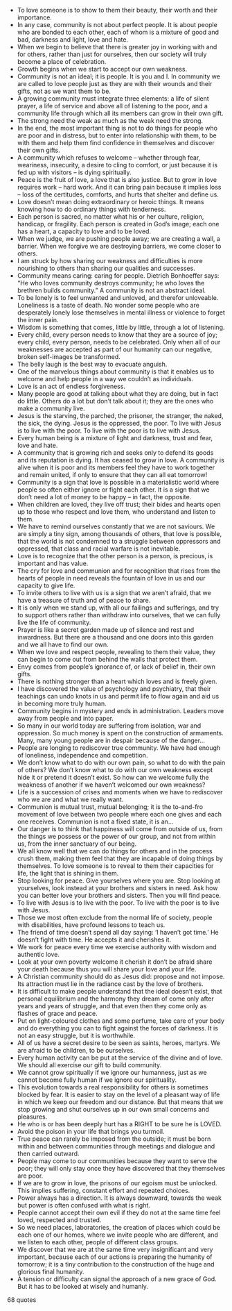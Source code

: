  - To love someone is to show to them their beauty, their worth and their importance.
 - In any case, community is not about perfect people. It is about people who are bonded to each other, each of whom is a mixture of good and bad, darkness and light, love and hate.
 - When we begin to believe that there is greater joy in working with and for others, rather than just for ourselves, then our society will truly become a place of celebration.
 - Growth begins when we start to accept our own weakness.
 - Community is not an ideal; it is people. It is you and I. In community we are called to love people just as they are with their wounds and their gifts, not as we want them to be.
 - A growing community must integrate three elements: a life of silent prayer, a life of service and above all of listening to the poor, and a community life through which all its members can grow in their own gift.
 - The strong need the weak as much as the weak need the strong.
 - In the end, the most important thing is not to do things for people who are poor and in distress, but to enter into relationship with them, to be with them and help them find confidence in themselves and discover their own gifts.
 - A community which refuses to welcome – whether through fear, weariness, insecurity, a desire to cling to comfort, or just because it is fed up with visitors – is dying spiritually.
 - Peace is the fruit of love, a love that is also justice. But to grow in love requires work – hard work. And it can bring pain because it implies loss – loss of the certitudes, comforts, and hurts that shelter and define us.
 - Love doesn’t mean doing extraordinary or heroic things. It means knowing how to do ordinary things with tenderness.
 - Each person is sacred, no matter what his or her culture, religion, handicap, or fragility. Each person is created in God’s image; each one has a heart, a capacity to love and to be loved.
 - When we judge, we are pushing people away; we are creating a wall, a barrier. When we forgive we are destroying barriers, we come closer to others.
 - I am struck by how sharing our weakness and difficulties is more nourishing to others than sharing our qualities and successes.
 - Community means caring: caring for people. Dietrich Bonhoeffer says: “He who loves community destroys community; he who loves the brethren builds community.” A community is not an abstract ideal.
 - To be lonely is to feel unwanted and unloved, and therefor unloveable. Loneliness is a taste of death. No wonder some people who are desperately lonely lose themselves in mental illness or violence to forget the inner pain.
 - Wisdom is something that comes, little by little, through a lot of listening.
 - Every child, every person needs to know that they are a source of joy; every child, every person, needs to be celebrated. Only when all of our weaknesses are accepted as part of our humanity can our negative, broken self-images be transformed.
 - The belly laugh is the best way to evacuate anguish.
 - One of the marvelous things about community is that it enables us to welcome and help people in a way we couldn’t as individuals.
 - Love is an act of endless forgiveness.
 - Many people are good at talking about what they are doing, but in fact do little. Others do a lot but don’t talk about it; they are the ones who make a community live.
 - Jesus is the starving, the parched, the prisoner, the stranger, the naked, the sick, the dying. Jesus is the oppressed, the poor. To live with Jesus is to live with the poor. To live with the poor is to live with Jesus.
 - Every human being is a mixture of light and darkness, trust and fear, love and hate.
 - A community that is growing rich and seeks only to defend its goods and its reputation is dying. It has ceased to grow in love. A community is alive when it is poor and its members feel they have to work together and remain united, if only to ensure that they can all eat tomorrow!
 - Community is a sign that love is possible in a materialistic world where people so often either ignore or fight each other. It is a sign that we don’t need a lot of money to be happy – in fact, the opposite.
 - When children are loved, they live off trust; their bides and hearts open up to those who respect and love them, who understand and listen to them.
 - We have to remind ourselves constantly that we are not saviours. We are simply a tiny sign, among thousands of others, that love is possible, that the world is not condemned to a struggle between oppressors and oppressed, that class and racial warfare is not inevitable.
 - Love is to recognize that the other person is a person, is precious, is important and has value.
 - The cry for love and communion and for recognition that rises from the hearts of people in need reveals the fountain of love in us and our capacity to give life.
 - To invite others to live with us is a sign that we aren’t afraid, that we have a treasure of truth and of peace to share.
 - It is only when we stand up, with all our failings and sufferings, and try to support others rather than withdraw into ourselves, that we can fully live the life of community.
 - Prayer is like a secret garden made up of silence and rest and inwardness. But there are a thousand and one doors into this garden and we all have to find our own.
 - When we love and respect people, revealing to them their value, they can begin to come out from behind the walls that protect them.
 - Envy comes from people’s ignorance of, or lack of belief in, their own gifts.
 - There is nothing stronger than a heart which loves and is freely given.
 - I have discovered the value of psychology and psychiatry, that their teachings can undo knots in us and permit life to flow again and aid us in becoming more truly human.
 - Community begins in mystery and ends in administration. Leaders move away from people and into paper.
 - So many in our world today are suffering from isolation, war and oppression. So much money is spent on the construction of armaments. Many, many young people are in despair because of the danger...
 - People are longing to rediscover true community. We have had enough of loneliness, independence and competition.
 - We don’t know what to do with our own pain, so what to do with the pain of others? We don’t know what to do with our own weakness except hide it or pretend it doesn’t exist. So how can we welcome fully the weakness of another if we haven’t welcomed our own weakness?
 - Life is a succession of crises and moments when we have to rediscover who we are and what we really want.
 - Communion is mutual trust, mutual belonging; it is the to-and-fro movement of love between two people where each one gives and each one receives. Communion is not a fixed state, it is an...
 - Our danger is to think that happiness will come from outside of us, from the things we possess or the power of our group, and not from within us, from the inner sanctuary of our being.
 - We all know well that we can do things for others and in the process crush them, making them feel that they are incapable of doing things by themselves. To love someone is to reveal to them their capacities for life, the light that is shining in them.
 - Stop looking for peace. Give yourselves where you are. Stop looking at yourselves, look instead at your brothers and sisters in need. Ask how you can better love your brothers and sisters. Then you will find peace.
 - To live with Jesus is to live with the poor. To live with the poor is to live with Jesus.
 - Those we most often exclude from the normal life of society, people with disabilities, have profound lessons to teach us.
 - The friend of time doesn’t spend all day saying: ‘I haven’t got time.’ He doesn’t fight with time. He accepts it and cherishes it.
 - We work for peace every time we exercise authority with wisdom and authentic love.
 - Look at your own poverty welcome it cherish it don’t be afraid share your death because thus you will share your love and your life.
 - A Christian community should do as Jesus did: propose and not impose. Its attraction must lie in the radiance cast by the love of brothers.
 - It is difficult to make people understand that the ideal doesn’t exist, that personal equilibrium and the harmony they dream of come only after years and years of struggle, and that even then they come only as flashes of grace and peace.
 - Put on light-coloured clothes and some perfume, take care of your body and do everything you can to fight against the forces of darkness. It is not an easy struggle, but it is worthwhile.
 - All of us have a secret desire to be seen as saints, heroes, martyrs. We are afraid to be children, to be ourselves.
 - Every human activity can be put at the service of the divine and of love. We should all exercise our gift to build community.
 - We cannot grow spiritually if we ignore our humanness, just as we cannot become fully human if we ignore our spirituality.
 - This evolution towards a real responsibility for others is sometimes blocked by fear. It is easier to stay on the level of a pleasant way of life in which we keep our freedom and our distance. But that means that we stop growing and shut ourselves up in our own small concerns and pleasures.
 - He who is or has been deeply hurt has a RIGHT to be sure he is LOVED.
 - Avoid the poison in your life that brings you turmoil.
 - True peace can rarely be imposed from the outside; it must be born within and between communities through meetings and dialogue and then carried outward.
 - People may come to our communities because they want to serve the poor; they will only stay once they have discovered that they themselves are poor.
 - If we are to grow in love, the prisons of our egoism must be unlocked. This implies suffering, constant effort and repeated choices.
 - Power always has a direction. It is always downward, towards the weak but power is often confused with what is right.
 - People cannot accept their own evil if they do not at the same time feel loved, respected and trusted.
 - So we need places, laboratories, the creation of places which could be each one of our homes, where we invite people who are different, and we listen to each other, people of different class groups.
 - We discover that we are at the same time very insignificant and very important, because each of our actions is preparing the humanity of tomorrow; it is a tiny contribution to the construction of the huge and glorious final humanity.
 - A tension or difficulty can signal the approach of a new grace of God. But it has to be looked at wisely and humanly.

68 quotes